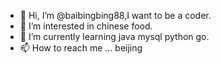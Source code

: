 - 👋 Hi, I’m @baibingbing88,I want to be a coder.
- 👀 I’m interested in chinese food.
- 🌱 I’m currently learning java mysql python go.
- 📫 How to reach me ... beijing


